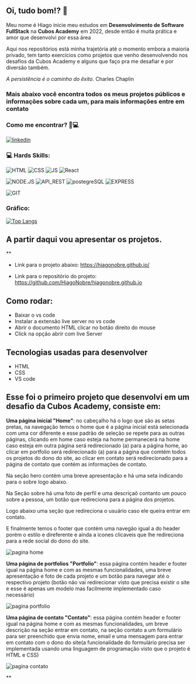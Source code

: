 ## Oi, tudo bom!? 👋

Meu nome é Hiago inicie meu estudos em **Desenvolvimento de Software FullStack** na **Cubos Academy** em 2022, desde então é muita prática e amor que desenvolvi por essa área

Aqui nos repositórios está minha trajetória até o momento embora a maioria privado, tem tanto exercícios como projetos que venho desenvolvendo nos desafios da Cubos Academy e alguns que faço pra me desafiar e por diversão também.

*A persistência é o caminho do êxito.* Charles Chaplin 

### Mais abaixo você encontra todos os meus projetos públicos e informações sobre cada um, para mais informações entre em contato 

### Como me encontrar? 🧐💻

[![linkedin](https://img.shields.io/badge/LinkedIn-0077B5?style=for-the-badge&logo=linkedin&logoColor=white)](https://www.linkedin.com/in/hiago-nobre-77a1b734/)

### 💻 Hards Skills:
![HTML](https://img.shields.io/badge/HTML5-E34F26?style=for-the-badge&logo=html5&logoColor=white)
![CSS](https://img.shields.io/badge/CSS3-1572B6?style=for-the-badge&logo=css3&logoColor=white)
![JS](https://img.shields.io/badge/JavaScript-323330?style=for-the-badge&logo=javascript&logoColor=F7DF1E)
![React](https://img.shields.io/badge/React-20232A?style=for-the-badge&logo=react&logoColor=61DAFB)

![NODE.JS](https://img.shields.io/badge/Node.js-339933?style=for-the-badge&logo=nodedotjs&logoColor=white)
![API_REST](https://img.shields.io/badge/apirest-109989?style=for-the-badge&logo=APIREST&logoColor=white)
![postegreSQL](https://img.shields.io/badge/PostgreSQL-316192?style=for-the-badge&logo=postgresql&logoColor=white)
![EXPRESS](https://img.shields.io/badge/Express.js-000000?style=for-the-badge&logo=express&logoColor=white)

![GIT](https://img.shields.io/badge/GIT-E44C30?style=for-the-badge&logo=git&logoColor=white)

### Gráfico:
[![Top Langs](https://github-readme-stats.vercel.app/api/top-langs/?username=HiagoNobre&layout=compact)](https://github.com/HiagoNobre?tab=repositories)

## A partir daqui vou apresentar os projetos.

**

- Link para o projeto abaixo: https://hiagonobre.github.io/

- Link para o repositório do projeto: https://github.com/HiagoNobre/hiagonobre.github.io

## Como rodar:

  - Baixar o vs code
  - Instalar a extensão live server no vs code
  - Abrir o documento HTML clicar no botão direito do mouse
  - Click na opção abrir com live Server 

## Tecnologias usadas para desenvolver
  
  - HTML
  - CSS
  - VS code

## Esse foi o primeiro projeto que desenvolvi em um desafio da Cubos Academy, consiste em:

  **Uma página inicial "Home"**: no cabeçalho há o logo que são as setas pretas, na navegação temos o home que é a página inicial está selecionada com uma cor diferente e esse padrão de seleção se repete para as outras páginas, clicando em home caso esteja na home permanecerá na home caso esteja em outra página será redirecionado (a) para a página home, ao clicar em portfolio será redirecionado (a) para a página que comtém todos os projetos do dono do site, ao clicar em contato será redirecionado para a página de contato que contém as informações de contato.
  
  Na seção hero contém uma breve apresentação e há uma seta indicando para o sobre logo abaixo.
  
  Na Seção sobre  há uma foto de perfil e uma descriçaõ contanto um pouco sobre a pessoa, um botão que redireciona para a página dos projetos.
  
  Logo abaixo uma seção que redireciona o usuário caso ele queira entrar em contato.
  
  E finalmente temos o footer que contém uma navegão igual a do header porém o estilo e direferente e ainda a icones clicaveis que lhe redireciona para a rede social do dono do site.

![pagina home](https://github.com/HiagoNobre/HiagoNobre/blob/main/Home%20do%20site%20portifolio%202023-03-06%20154612.jpg)

  **Uma página de portfolios "Portfolio"**: essa página contém header e footer igual na página home e com as mesmas funcionalidades, uma breve apresentação e foto de cada projeto e um botão para navegar até o respectivo projeto (botão não vai redirecionar visto que precisa existir o site e esse é apenas um modelo mas facilmente implementado caso necessário)
  
  ![pagina portfolio](https://github.com/HiagoNobre/HiagoNobre/blob/main/Portfolio%20do%20site%20portfolio%202023-03-06%20154959.jpg)
  
  **Uma página de contato "Contato"**: essa página contém header e footer igual na página home e com as mesmas funcionalidades, um breve descrição na seção entrar em contato, na seção contato a um formulário para ser preenchido que envia nome, email e uma mensagem para entrar em contato com o dono do site(a funcionalidade do formulário precisa ser implementada usando uma linguagem de programação visto que o projeto é HTML e CSS)
  
  ![pagina contato](https://github.com/HiagoNobre/HiagoNobre/blob/main/pagina%20contato%20do%20site%20portfolio%202023-03-06%20155240.jpg)

**
